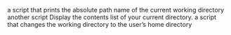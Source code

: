 a script that prints the absolute path name of the current working directory
another script Display the contents list of your current directory.
a script that changes the working directory to the user’s home directory

